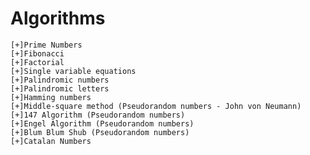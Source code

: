 # Algorithms
    [+]Prime Numbers
    [+]Fibonacci
    [+]Factorial
    [+]Single variable equations
    [+]Palindromic numbers
    [+]Palindromic letters 
    [+]Hamming numbers
    [+]Middle-square method (Pseudorandom numbers - John von Neumann)
    [+]147 Algorithm (Pseudorandom numbers)
    [+]Engel Algorithm (Pseudorandom numbers)
    [+]Blum Blum Shub (Pseudorandom numbers)
    [+]Catalan Numbers

